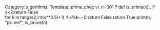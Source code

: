 Category: algorithms, Template: prime_chec vi.
n=301 7
def is_prime(x):. 
    if x<2:return False  
    for k in range(2,int(x**0.5)+1)
        if x%k==0:return False
    return True
print(n, "prime?", is_prime(n)
